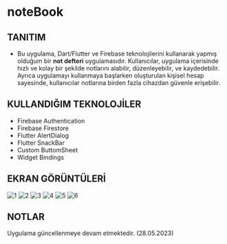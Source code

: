 # noteBook

## TANITIM
- Bu uygulama, Dart/Flutter ve Firebase teknolojilerini kullanarak yapmış olduğum bir **not defteri** uygulamasıdır. Kullanıcılar, uygulama içerisinde hızlı ve kolay bir şekilde notlarını alabilir, düzenleyebilir, ve kaydedebilir. Ayrıca uygulamayı kullanmaya başlarken oluşturulan kişisel hesap sayesinde, kullanıcılar notlarına birden fazla cihazdan güvenle erişebilir.

## KULLANDIĞIM TEKNOLOJİLER 
- Firebase Authentication
- Firebase Firestore
- Flutter AlertDialog
- Flutter SnackBar
- Custom ButtomSheet
- Widget Bindings

## EKRAN GÖRÜNTÜLERİ
![1](https://github.com/gokhanguneyy/noteBook/assets/101227317/87101127-5eb5-46cf-ba52-94a534f58439)
![2](https://github.com/gokhanguneyy/noteBook/assets/101227317/24702555-4cb9-467f-ac0d-fb585ebcc917)
![3](https://github.com/gokhanguneyy/noteBook/assets/101227317/8b95d8d2-106e-4ee8-8b7b-c102817c0a8e)
![4](https://github.com/gokhanguneyy/noteBook/assets/101227317/96c663bf-39d5-40e2-9849-b27df50ebf21)
![5](https://github.com/gokhanguneyy/noteBook/assets/101227317/e557ac91-802d-4111-974f-dec1606fe931)
![6](https://github.com/gokhanguneyy/noteBook/assets/101227317/96658c93-ca10-4d04-819c-6419efb45237)



## NOTLAR
Uygulama güncellenmeye devam etmektedir. (28.05.2023)
